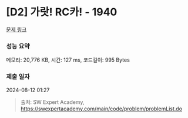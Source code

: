 # [D2] 가랏! RC카! - 1940 

[문제 링크](https://swexpertacademy.com/main/code/problem/problemDetail.do?contestProbId=AV5PjMgaALgDFAUq) 

### 성능 요약

메모리: 20,776 KB, 시간: 127 ms, 코드길이: 995 Bytes

### 제출 일자

2024-08-12 01:27



> 출처: SW Expert Academy, https://swexpertacademy.com/main/code/problem/problemList.do